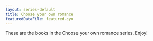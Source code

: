 ```yaml
---
layout: series-default
title: Choose your own romance
featuredDataFile: featured-cyo
---
```

These are the books in the Choose your own romance series. Enjoy!